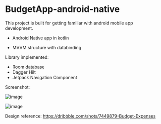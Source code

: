 # BudgetApp-android-native

This project is built for getting familiar with android mobile app development.

- Android Native app in kotlin

- MVVM structure with databinding

Library implemented:
- Room database
- Dagger Hilt
- Jetpack Navigation Component

Screenshot:

![image](https://user-images.githubusercontent.com/79954658/133075345-c69bbcd7-98b1-4fde-ae56-e6127340da9c.png)

![image](https://user-images.githubusercontent.com/79954658/133075926-71adf87e-d660-4df2-a6a5-abfb67c13e82.png)

Design reference: https://dribbble.com/shots/7449879-Budget-Expenses
